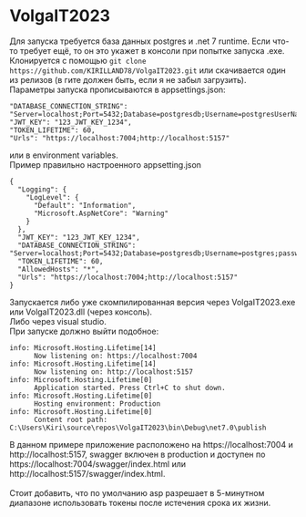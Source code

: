 # VolgaIT2023
Для запуска требуется база данных postgres и .net 7 runtime. Если что-то требует ещё, то он это укажет в консоли при попытке запуска .exe.<br>
Клонируется с помощью 
```git clone https://github.com/KIRILLAND78/VolgaIT2023.git```
или скачивается один из релизов (в гите должен быть, если я не забыл загрузить).<br>
Параметры запуска прописываются в appsettings.json:
```
"DATABASE_CONNECTION_STRING": "Server=localhost;Port=5432;Database=postgresdb;Username=postgresUserName;password=password",
"JWT_KEY": "123_JWT_KEY_1234",
"TOKEN_LIFETIME": 60,
"Urls": "https://localhost:7004;http://localhost:5157"
```
или в environment variables.<br>
Пример правильно настроенного appsetting.json
```
{
  "Logging": {
    "LogLevel": {
      "Default": "Information",
      "Microsoft.AspNetCore": "Warning"
    }
  },
  "JWT_KEY": "123_JWT_KEY_1234",
  "DATABASE_CONNECTION_STRING": "Server=localhost;Port=5432;Database=postgresdb;Username=postgres;password=pass",
  "TOKEN_LIFETIME": 60,
  "AllowedHosts": "*",
  "Urls": "https://localhost:7004;http://localhost:5157"
}
```
Запускается либо уже скомпилированная версия через VolgaIT2023.exe или VolgaIT2023.dll (через консоль).<br>
Либо через visual studio.<br>
При запуске должно выйти подобное:
```
info: Microsoft.Hosting.Lifetime[14]
      Now listening on: https://localhost:7004
info: Microsoft.Hosting.Lifetime[14]
      Now listening on: http://localhost:5157
info: Microsoft.Hosting.Lifetime[0]
      Application started. Press Ctrl+C to shut down.
info: Microsoft.Hosting.Lifetime[0]
      Hosting environment: Production
info: Microsoft.Hosting.Lifetime[0]
      Content root path: C:\Users\Kiri\source\repos\VolgaIT2023\bin\Debug\net7.0\publish
```
В данном примере приложение расположено на https://localhost:7004 и http://localhost:5157, swagger включен в production и доступен по https://localhost:7004/swagger/index.html или http://localhost:5157/swagger/index.html.<br>
<br>
Стоит добавить, что по умолчанию asp разрешает в 5-минутном диапазоне использовать токены после истечения срока их жизни. 
